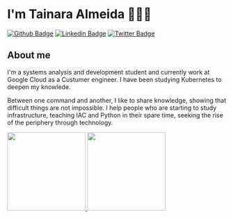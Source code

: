 #  I'm Tainara Almeida 👩🏾‍💻 

[![Github Badge](https://img.shields.io/badge/-Github-000?style=flat-square&logo=Github&logoColor=white&link=https://github.com/fagnerpsantos)](https://github.com/tainara-almeida)
[![Linkedin Badge](https://img.shields.io/badge/-LinkedIn-blue?style=flat-square&logo=Linkedin&logoColor=white&link=https://www.linkedin.com/in/fagnerpsantos/)](https://www.linkedin.com/in/tainara-allmeida/)
[![Twitter Badge](https://img.shields.io/badge/-Twitter-1ca0f1?style=flat-square&labelColor=1ca0f1&logo=twitter&logoColor=white&link=https://twitter.com/fagnerpsantos)](https://twitter.com/sra_allmeida)

## About me 


I'm a systems analysis and development student and currently work at Google Cloud as a Custumer engineer. I have been studying Kubernetes to deepen my knowlede.

Between one command and another, I like to share knowledge, showing that difficult things are not impossible. I help people who are starting to study infrastructure, teaching IAC and Python in their spare time, seeking the rise of the periphery through technology.



<div>
<a href="https://github.com/tainara-almeida">
<img height="180em" src="https://github-readme-stats.vercel.app/api/top-langs/?username=tainara-almeida&layout=compact&langs_count=7&theme=dracula"/>
<img height="180em" src="https://github-readme-stats.vercel.app/api?username=tainara-almeida&show_icons=true&theme=dracula&include_all_commits=true&count_private=true"/>
</div>

